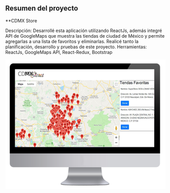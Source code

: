 ## Resumen del proyecto

**CDMX Store

Descripción: Desarrollé esta aplicación utilizando ReactJs, además integré API de
GoogleMaps que muestra las tiendas de ciudad de México y permite agregarlas a una lista
de favoritos y eliminarlas. Realicé tanto la planificación, desarrollo y pruebas de este
proyecto.
Herramientas: ReactJs, GoogleMaps API, React-Redux, Bootstrap


![Desktop](https://github.com/josefin-ferrada/CDMXStores/blob/master/src/images/cdmxgithub.png)
